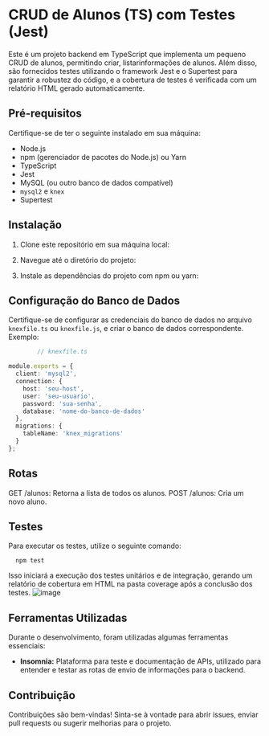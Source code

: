 # CRUD de Alunos (TS) com Testes (Jest)

Este é um projeto backend em TypeScript que implementa um pequeno CRUD de alunos, permitindo criar, listarinformações de alunos. Além disso,
são fornecidos testes utilizando o framework Jest e o Supertest para garantir a robustez do código, e a cobertura de testes é verificada com um relatório HTML gerado automaticamente.

## Pré-requisitos

Certifique-se de ter o seguinte instalado em sua máquina:

- Node.js
- npm (gerenciador de pacotes do Node.js) ou Yarn
- TypeScript
- Jest
- MySQL (ou outro banco de dados compatível)
- `mysql2` e `knex`
- Supertest

## Instalação

1. Clone este repositório em sua máquina local:

2. Navegue até o diretório do projeto:

3. Instale as dependências do projeto com npm ou yarn:

## Configuração do Banco de Dados

Certifique-se de configurar as credenciais do banco de dados no arquivo `knexfile.ts` ou `knexfile.js`, e criar o banco de dados correspondente. Exemplo:
```typescript
        // knexfile.ts

module.exports = {
  client: 'mysql2',
  connection: {
    host: 'seu-host',
    user: 'seu-usuario',
    password: 'sua-senha',
    database: 'nome-do-banco-de-dados'
  },
  migrations: {
    tableName: 'knex_migrations'
  }
};
```
## Rotas

GET /alunos: Retorna a lista de todos os alunos.
POST /alunos: Cria um novo aluno.

## Testes
Para executar os testes, utilize o seguinte comando:

```Com npm:
  npm test
```
Isso iniciará a execução dos testes unitários e de integração, gerando um relatório de cobertura em HTML na pasta coverage após a conclusão dos testes.
![image](https://github.com/not-a-ai/API_TS/assets/123133377/6e0255f9-ccf3-48de-a393-535c45fbbf54)

## Ferramentas Utilizadas

Durante o desenvolvimento, foram utilizadas algumas ferramentas essenciais:

- **Insomnia:** Plataforma para teste e documentação de APIs, utilizado para entender e testar as rotas de envio de informações para o backend.

## Contribuição

Contribuições são bem-vindas! Sinta-se à vontade para abrir issues, enviar pull requests ou sugerir melhorias para o projeto.
